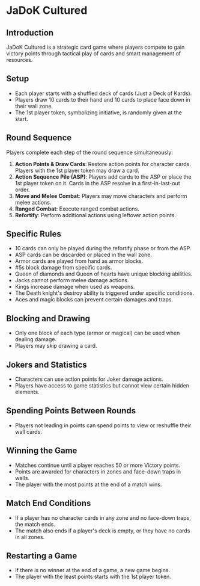 # JaDoK Cultured

## Introduction
JaDoK Cultured is a strategic card game where players compete to gain victory points through tactical play of cards and smart management of resources.

## Setup
- Each player starts with a shuffled deck of cards (Just a Deck of Kards).
- Players draw 10 cards to their hand and 10 cards to place face down in their wall zone.
- The 1st player token, symbolizing initiative, is randomly given at the start.

## Round Sequence
Players complete each step of the round sequence simultaneously:
1. **Action Points & Draw Cards**: Restore action points for character cards. Players with the 1st player token may draw a card.
2. **Action Sequence Pile (ASP)**: Players add cards to the ASP or place the 1st player token on it. Cards in the ASP resolve in a first-in-last-out order.
3. **Move and Melee Combat**: Players may move characters and perform melee actions.
4. **Ranged Combat**: Execute ranged combat actions.
5. **Refortify**: Perform additional actions using leftover action points.

## Specific Rules
- 10 cards can only be played during the refortify phase or from the ASP.
- ASP cards can be discarded or placed in the wall zone.
- Armor cards are played from hand as armor blocks.
- #5s block damage from specific cards.
- Queen of diamonds and Queen of hearts have unique blocking abilities.
- Jacks cannot perform melee damage actions.
- Kings increase damage when used as weapons.
- The Death knight's destroy ability is triggered under specific conditions.
- Aces and magic blocks can prevent certain damages and traps.

## Blocking and Drawing
- Only one block of each type (armor or magical) can be used when dealing damage.
- Players may skip drawing a card.

## Jokers and Statistics
- Characters can use action points for Joker damage actions.
- Players have access to game statistics but cannot view certain hidden elements.

## Spending Points Between Rounds
- Players not leading in points can spend points to view or reshuffle their wall cards.

## Winning the Game
- Matches continue until a player reaches 50 or more Victory points.
- Points are awarded for characters in zones and face-down traps in walls.
- The player with the most points at the end of a match wins.

## Match End Conditions
- If a player has no character cards in any zone and no face-down traps, the match ends.
- The match also ends if a player's deck is empty, or they have no cards in all zones.

## Restarting a Game
- If there is no winner at the end of a game, a new game begins.
- The player with the least points starts with the 1st player token.
